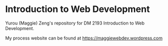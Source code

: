 # Introduction to Web Development 
Yurou (Maggie) Zeng's repository for DM 2193 Introduction to Web Development.

My process website can be found at https://maggiewebdev.wordpress.com
